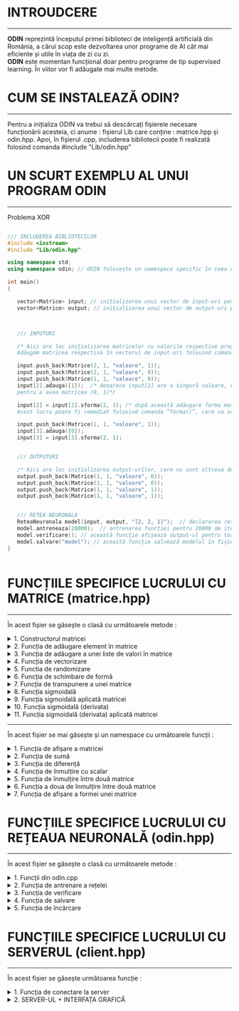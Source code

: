 # INTROUDCERE
---
<b>ODIN</b> reprezintă începutul primei biblioteci de inteligență artificială din România, a cărui scop este dezvoltarea unor programe de AI cât mai eficiente și utile în viața de zi cu zi. <br>
<b>ODIN</b> este momentan funcțional doar pentru programe de tip supervised learning. În viitor vor fi adăugate mai multe metode.

# CUM SE INSTALEAZĂ ODIN?
---
Pentru a inițializa ODIN va trebui să descărcați fișierele necesare funcționării acesteia, ci anume : fișierul Lib care conține : matrice.hpp și odin.hpp. 
Apoi, în fișierul .cpp, includerea bibliotecii poate fi realizată folosind comanda #include "Lib/odin.hpp"

# UN SCURT EXEMPLU AL UNUI PROGRAM ODIN
---
Problema XOR
```c++

/// INCLUDEREA BIBLIOTECILOR
#include <iostream>
#include "Lib/odin.hpp"

using namespace std;
using namespace odin; // ODIN folosește un namespace specific în ceea ce privește utilizarea funcțiilor necesare

int main()
{

   vector<Matrice> input; // inițializarea unui vector de input-uri pentru a stoca informațiile necesare training-ului.
   vector<Matrice> output; // inițializarea unui vector de output-uri pentru a stoca informațiile necesare training-ului.



   /// INPUTURI

   /* Aici are loc inițializarea matricelor cu valorile respective programului XOR.
   Adăugăm matricea respectivă în vectorul de input-uri folosind comanda ”push_back()” din biblioteca ”<vector>”. */

   input.push_back(Matrice(2, 1, "valoare", 1));
   input.push_back(Matrice(2, 1, "valoare", 0));
   input.push_back(Matrice(1, 1, "valoare", 0));
   input[2].adauga({1});  /* deoarece input[2] are o singură valoare, va trebui să adăugăm și un 1,
   pentru a avea matricea (0, 1)*/

   input[2] = input[2].sforma(2, 1); /* după această adăugare forma matricei se va schimba într-o matrice de tip coloană.
   Acest lucru poate fi remediat folosind comanda ”forma()”, care va schimba dimensiunea matricei. */

   input.push_back(Matrice(1, 1, "valoare", 1));
   input[3].adauga({0});
   input[3] = input[3].sforma(2, 1);


   /// OUTPUTURI

   /* Aici are loc inițializarea output-urilor, care nu sunt altceva decât 4 valori situate într-o matrice. */
   output.push_back(Matrice(1, 1, "valoare", 0));
   output.push_back(Matrice(1, 1, "valoare", 0));
   output.push_back(Matrice(1, 1, "valoare", 1));
   output.push_back(Matrice(1, 1, "valoare", 1));


   /// RETEA NEURONALA
   ReteaNeuronala model(input, output, "[2, 2, 1]");  // declararea rețelei neuronale în ”model”.
   model.antreneaza(20000);  // antrenarea funcției pentru 20000 de iterații.
   model.verificare(); // această funcție afișează output-ul pentru toate valorile din input.
   model.salvare("model"); // această funcție salvează modelul în fișierul "model.odin".
}



```
# FUNCȚIILE SPECIFICE LUCRULUI CU MATRICE (matrice.hpp)
---

În acest fișier se găsește o clasă cu următoarele metode : 

<details>
   <summary> 1. Constructorul matricei </summary>
    <p>
       
  > Parametri : <br>
  <p>
      <b>numar_linii</b> : numărul de linii a matricei (tip : int)<br>
      <b>numar_coloane</b> : numărul de coloane a matricei (tip : int)<br>
      <b>tip_matrice</b> : tipul matricei, poate lua doar două valori : "valoare" sau "random", pentru valoare va inițializa matricea cu o anumită valoare, pentru random o va   inițializa cu valori random (tip : string) <br>
      <b>valoare</b> : acest parametru stabilește valoarea matricei, în cazul tipului de matrice "valoare" sau intervalul (-valoare, valoare), în cazul numerelor random (tip : double)
</p> 

  > Returnează : construiește matricea

---
       
```c++
Matrice (int numar_linii, int numar_coloane, std::string tip_matrice, double valoare)
{


  /* Aici are loc initializarea seed-ului folosind biblioteca <random>, in defavoarea implementarii functiei rand(),
  din cauza previzibilitatii acesteia */

  random_device rd;
  mt19937 mt(rd());
  uniform_real_distribution<double> dist(-valoare, valoare);

  //Matrice matrice; // initializarea unei matrice care va reprezenta matricea initializata in fisierul .cpp
  bool val = false;
  bool random = false;


  /* Aceste structuri decizionale verifica tipul matricei, transmis ca parametru prin functia principalt */
  if(tip_matrice == "valoare")
      val = true;
  if(tip_matrice == "random")
      random = true;


  for (int h = 0; h < numar_linii; h++)  // parcurgem numarul de linii al matricei
  {
      vector<double> temp;  // initializam un vector temporar care va retine valorile de pe linia "h"
      for (int w = 0; w < numar_coloane; w++)  // parcurgem numarul de coloane
      {
          if(val)  // daca tipul matricei este "valoare" adaugam in vectorul temporar valoarea respectiva
              temp.push_back(valoare);
          else if(random)  // altfel adaugam un numar random in intervalul cunoscut
          {

              temp.push_back((dist(mt)));
          }

      }

      this->valori.push_back(temp);  // adaugam linia curenta in matrice

  }

  this->linii = numar_linii;  // preluam numarul de linii al matricei si il atribuim clasei
  this->coloane = numar_coloane;  // preluam numarul de coloane al matricei si il atribuim clasei



  this->forma[0] = numar_linii;
  this->forma[1] = numar_coloane;


}


```
    
  </p>
   
</details>

<details>
<summary> 2. Funcția de adăugare element în matrice </summary>
   
<p>
   
   > Parametri : <br>
  <p>
   <b>valoare</b> : primește valoarea ce va fi adăugată în matrice (tip : double) <br>
</p> 

  > Returnează : - 
   
```c++

void v_adauga(double valoare)  /* unicul parametru al functiei este de tip double,
reprezentand valoarea ce va fi adaugata in matrice */
{
  Matrice vector_nou(1, this->linii * this->coloane + 1, "valoare", 0);  /* initializarea unei matrice care va stoca informatiile anterioare,
  dar, in plus, va avea si noua valoare adaugata */

  /* initializam matricea cu liniile matricei din fisierul .cpp, de asemenea, numarul de coloane se va
  incrementa cu 1, reprezentand locul pentru valoarea ce va fi adaugata */


  int index = 0;  // initializam un index care va fi pozitia in functie de linii si coloane

  for(int i = 0; i < this->linii; i++)  // parcurgem numarul de linii a matricei
  {
      for(int j = 0; j < this->coloane; j++)  // parcurgem numarul de coloane a matricei
      {
          index = i * this->coloane + j;  // construim index-ul pe baza liniei si coloanei curente
          vector_nou.valori[0][index] = this->valori[i][j];  // atribuim pozitiei curente valorile din matricea de pe pozitiile i si j
      }
  }

  vector_nou.valori[0][this->coloane * this->linii ] = valoare;  // aici adaugam valoarea dorita pe ultima pozitie a matricei

  this->linii = vector_nou.linii;  // setam numarul de linii in functie de numarul de linii ale matricei construite in functie
  this->coloane = vector_nou.coloane;  // setam numarul de coloane in functie de numarul de coloane ale matricei construite in functie
  this->valori = vector_nou.valori;  // preluam valorile din vector si le setam matricei

  this->forma[0] = this->linii;
  this->forma[1] = this->coloane;


}
```
</p>
</details>

<details>
<summary> 3. Funcția de adăugare a unei liste de valori în matrice </summary>
   
<p>
   
   > Parametri : <br>
  <p>
   <b>valoare</b> : primește ca parametru un vector de valori <br>
</p> 

  > Returnează : - 
   
```c++

// Functia ce adauga o lista de valori in matrice
void adauga(vector<double> valoare)
{
  for(int i = 0; i < valoare.size(); i++)
      this->v_adauga(valoare[i]);
}
```
</p>
</details>


<details>
<summary> 4. Funcția de vectorizare </summary>
<p>
   
  > Parametri : - <br>
  > Returnează : returnează matricea de tip coloana

```c++
Matrice vectorizare()  // aceasta functie nu primeste niciun parametru, pur si simplu schimba forma matricei intr-o matrice de tip coloana.
{
  Matrice vector_nou(1, this->linii * this->coloane, "valoare", 0);  // initializarea unei matrice care va stoca informatiile anterioare

  int index = 0;  // initializam un index care va fi pozitia in functie de linii si coloane

  for(int i = 0; i < this->linii; i++)  // parcurgem numarul de linii ale matricei
  {
      for(int j = 0; j < this->coloane; j++)  // parcurgem numarul de coloane ale matricei
      {
          index = i * this->coloane + j;  // construim index-ul pe baza liniei si coloanei curente
          vector_nou.valori[0][index] = this->valori[i][j];  // atribuim noii matrice elementele de pe pozitiile i si j
      }
  }

  this->forma[0] = this->linii;
  this->forma[1] = this->coloane;

  return vector_nou;  // returnam noua matrice de tip coloana
}
```

</p>
</details>

<details>
<summary> 5. Functia de randomizare </summary>
<p>
   
  > Parametri : <br>
  <p>
     <b>input</b> : vectorul de input-uri a căror poziții urmează să fie randomizate (tip : vector<Matrice>) <br>
     <b>output</b> : vectorul de output-uri a căror poziții urmează să fie randomizate (tip : vector<Matrice>) <br>
     <b>numar_inputuri</b> : numărul de elemente supuse randomizării (tip : int) <br>
   </p>

  > Returnează : - 
      
```c++
/* Functia de randomizare are 3 parametri. Primul este reprezentat de vectorul de input-uri,
al doilea de vectorul de output-uri, iar al treilea de numarul de elemente care sunt supuse randomizarii */
void randomizare(vector<Matrice> input, vector<Matrice> output, int numar_inputuri)
{

  /* Aici are loc initializarea seed-ului folosind biblioteca <random>, in defavoarea implementarii functiei rand(),
  din cauza previzibilitatii acesteia */
  random_device rd;
  mt19937 mt(rd());
  uniform_real_distribution<double> dist(0, numar_inputuri);


  for(int i = 0; i < numar_inputuri; i++)  // parcurgem numarul de elemente care vor fi randomizate
  {
      int random = dist(mt);  // retinem in variabila random o valoare random in intervalul [0, numar_inputuri]
      std::swap(input[i], input[random]);  // schimbam valorile de pe pozitia curenta, cu cele de pe pozitia generata random
      std::swap(output[i], output[random]);  // schimbam valorile de pe pozitia curenta, cu cele de pe pozitia generata random

  }
}

```

</p>
</details>

<details>
<summary> 6. Funcția de schimbare de formă </summary>
<p>
   
  > Parametri : <br>
  <p>
   <b>dimensiune1</b> : numărul de linii ale viitoarei matrice (tip : int) <br> 
   <b>dimensiune2</b> : numărul de coloane ale viitoarei matrice (tip : int) <br>
</p> 

  > Returnează : returnează matricea 
   
```c++
Matrice sforma(int dimensiune1, int dimensiune2)
{
  if(dimensiune1 * dimensiune2 == this->coloane * this->linii)  // daca produsul dimensiunilor introduse e egal cu cel al matricei se va realiza conversia.
  {

      Matrice vector_nou(0,0,"valoare",0), vn(dimensiune1, dimensiune2, "valoare", 0);  // initializarea unui nou vector, in care sunt copiate informatiile matricei
      vector_nou = this->vectorizare();  // transformarea matricei intr-o matrice de tip coloana

      int index = 0;  // initializam un index care va fi pozitia in functie de linii si coloane
      for(int i = 0;i < dimensiune1; i++)  // parcurgerea liniilor in functie de dimensiunea introdusa
      {
          for(int j = 0; j < dimensiune2; j++)  // parcurgerea liniilor in functie de dimensiunea introdusa
          {
              vn.valori[i][j] = vector_nou.valori[0][index];  // atribuirea noului vector cu valorile din matricea coloana principala
              index++;
          }
      }

      this->forma[0] = this->linii;
      this->forma[1] = this->coloane;

      return vn;  // returnam matricea

  }
  else  // daca dimensiunile nu sunt corespunzatoare operatia nu poate fi realizata
  {
      std::cout << " > Dimensiunea matricei nu poate fi schimbata deoarece valorile introduse nu corespund cu numarul de linii si coloane ale matricei introduse. \n";
      throw int(6);
  }

}
```

</p>
</details>

<details>
<summary> 7. Funcția de transpunere a unei matrice </summary>
<p>
   
  > Parametri : - <br> 

  > Returnează : returnează matricea transpusă

```c++
/* Aceasta functie calculeaza transpusa matricei, exemplu : pentru o matrice de (3, 1), o va converti in (1, 3) */
Matrice transpusa()
{

  int linii, coloane;
  linii = this->linii;
  coloane = this->coloane;

  Matrice vector_nou(0,0,"valoare",0), vn(coloane, linii, "valoare", 0);  // initializarea unui nou vector, in care sunt copiate informatiile matricei
  vector_nou = this->vectorizare();  // transformarea matricei intr-o matrice de tip coloana

  int index = 0;  // initializam un index care va fi pozitia in functie de linii si coloane
  for(int i = 0;i < coloane; i++)  // parcurgerea liniilor in functie de dimensiunea introdusa
  {
      for(int j = 0; j < linii; j++)  // parcurgerea liniilor in functie de dimensiunea introdusa
      {
          vn.valori[i][j] = vector_nou.valori[0][index];  // atribuirea noului vector cu valorile din matricea coloana principala
          index++;
      }
  }

  this->forma[0] = this->linii;
  this->forma[1] = this->coloane;

  return vn;  // returnam matricea

}



```

</p>
</details>

<details>
<summary> 8. Funcția sigmoidală </summary>
<p>

   > Parametri : <br>
  <p>
   <b>x</b> : primește o valoare căreia îi va aplica funcția sigmoidală (tip : double) <br>
</p> 

  > Returnează : returnează o valoare după aplicarea funcției sigmoidale 

```c++
/* Functia sigmoidala */
double sigmoid(double x)
{
  return 1 / (1 + exp(-x));  // returneaza o valoare dupa aplicarea functiei sigmoidale
}
```

</p>
</details>  
 
 
<details>
<summary> 9. Funcția sigmoidală aplicată matricei </summary>
<p>
   
   
   > Parametri : - <br> 

  > Returnează : returnează matricea

```c++
/* Aceasta metoda aplica functia sigmoidala pentru o matrice */
Matrice sigmoid_matrice()
{
  Matrice matrice(0, 0, "valoare", 0);
  int coloane = this->coloane;  // retine numarul de coloane
  int linii = this->linii;  // retine numarul de linii

  matrice = this->vectorizare();  // vectorizeaza matricea

  for(int i = 0; i < coloane * linii; i++)  // parcurge toate elementele matricei
      matrice.valori[0][i] = sigmoid(matrice.valori[0][i]);  // aplica functia sigmoidala pentru fiecare valoare

  matrice = matrice.forma(linii, coloane);  // schimba forma matricei la cea initiala
  return matrice;  // returneaza matricea
}
```

</p>
</details>  

<details>
<summary> 10. Funcția sigmoidală (derivata) </summary>
<p>
   
   
   > Parametri : <br>
  <p>
   <b>x</b> : primește o valoare căreia îi va aplica funcția sigmoidală (derivata) (tip : double) <br>
</p> 

  > Returnează : returnează o valoare dupa aplicarea funcției sigmoidale 

```c++
/* Derivata functiei sigmoidale */
double d_sigmoid(double x)
{
  return x * (1 - x);  /* o sa returneze valoarea dupa derivarea unei valori folosind functia sigmoidala (Valoarea trebuie sa aiba in componenta functia sigmoidala inainte de a fi aplicata derivata!!) */
}

```

</p>
</details>  


<details>
<summary> 11. Funcția sigmoidală (derivata) aplicată matricei </summary>
<p>
   
   > Parametri : - <br>

  > Returnează : returnează matricea

```c++
// Derivata functiei sigmoidale aplicata matricei
Matrice d_sigmoid_matrice()
{
  Matrice matrice(0, 0, "valoare", 0);
  int coloane = this->coloane;  // retine numarul de coloane
  int linii = this->linii;  // retine numarul de linii

  matrice = this->vectorizare();  // vectorizeaza matricea

  for(int i = 0; i < coloane * linii; i++)  // parcurge toate elementele matricei
      matrice.valori[0][i] = d_sigmoid(matrice.valori[0][i]);  // aplica derivata sigmoidalei pentru fiecare valoare din matrice

  matrice = matrice.forma(linii, coloane);  // schimba forma matricei la cea initiala
  return matrice; // returneaza matricea
}
```

</p>
</details>  

---
În acest fișier se mai găsește și un namespace cu următoarele funcții :

<details>
<summary> 1. Funcția de afișare a matricei </summary>
<p>

> Parametri : <br>
<p>
<b>out : </b> permite folosirea operatorului "<<", urmat de o matrice <br>
<b>matrice : </b> matrice ce urmează să fie afișată (tip : Matrice) <br>
</p>

> Returnează : "afișarea"

```c++

// Acesta este operatorul de afisare, adica putem folosi cout << matrice;
ostream& operator<<(ostream &out, Matrice matrice)
{

  for(int i = 0;i < matrice.linii;i++) // parcurge numarul de linii
  {
      for(int j = 0;j< matrice.coloane;j++) // parcurge numarul de coloane
      {
          out << matrice.valori[i][j] << " "; // afiseaza fiecare element
      }
      out << endl;
  }
  return out;  // returneaza "afisarea"

}

```

</p>
</details>  


<details>
<summary> 2. Funcția de sumă </summary>
<p>

> Parametri : <br>
<p>
<b>matrice1 : </b> prima matrice (tip : Matrice) <br>
<b>matrice2 : </b> a doua matrice (tip : Matrice) <br>
</p>

> Returnează : suma dintre cele două matrice

```c++

// Acesta este operatorul de adunare, face suma intre doua matrice (matrice1 + matrice2)
Matrice operator+(Matrice matrice1, Matrice matrice2)
{
  Matrice rezultat(matrice1.linii, matrice1.coloane, "valoare", 0);  // declararea unei matrice care va stoca noile informatii din adunarea celor doua matrice

  if(!(matrice1.coloane == matrice2.coloane && matrice1.linii == matrice2.linii))  // daca liniile/coloanele primei matrice nu sunt egale cu liniile/coloanele celei de a doua matrice nu se realizeaza operatiunea
  {
      cout << " > Nu se poate realiza suma intre cele doua matrice deoarece nu au aceeasi dimensiune." << endl;
      throw int(2);
  }
  else  // altfel, are loc adunarea
  {
      for(int i = 0; i < matrice1.linii; i++)  // parcurgerea liniilor
          for(int j = 0;j < matrice1.coloane; j++) // parcurgerea coloanelor
              rezultat.valori[i][j] = matrice1.valori[i][j] + matrice2.valori[i][j];  // retine suma elementelor de pe pozitia i si j in noua matrice

      return rezultat;  // returneaza rezultatul
  }
}


```

</p>
</details>  

<details>
<summary> 3. Funcția de diferență </summary>
<p>

> Parametri : <br>
<p>
<b>matrice1 : </b> prima matrice (tip : Matrice) <br>
<b>matrice2 : </b> a doua matrice (tip : Matrice) <br>
</p>

> Returnează : diferența dintre cele două matrice

```c++

// Acesta este operatorul de scadere, face diferenta intre doua matrice (matrice1 + matrice2)
Matrice operator-(Matrice matrice1, Matrice matrice2)
{
  Matrice rezultat(matrice1.linii, matrice1.coloane, "valoare", 0); // declararea unei matrice care va stoca noile informatii din scaderea celor doua matrice
  if(!(matrice1.coloane == matrice2.coloane && matrice1.linii == matrice2.linii)) // daca liniile/coloanele primei matrice nu sunt egale cu liniile/coloanele celei de a doua matrice nu se realizeaza operatiunea
  {
      cout << " > Nu se poate realiza diferenta intre cele doua matrice deoarece nu au aceeasi dimensiune." << endl;
      throw int(3);
  }

  else // altfel, are loc scaderea
  {
      for(int i = 0; i < matrice1.linii; i++)  // parcurgerea liniilor
          for(int j = 0;j < matrice1.coloane; j++)  // parcurgerea coloanelor
              rezultat.valori[i][j] = matrice1.valori[i][j] - matrice2.valori[i][j];  // retine suma elementelor de pe pozitia i si j in noua matrice
      return rezultat;  // returneaza rezultatul
  }
}


```

</p>
</details>  


<details>
<summary> 4. Funcția de înmulțire cu scalar </summary>
<p>

> Parametri : <br>
<p>
<b>valoare_scalar : </b> valoarea cu care vom înmulți fiecare element din matrice (tip : double) <br>
<b>matrice : </b> matrice căruia i se va aplica scalarul (tip : Matrice) <br>
</p>

> Returnează : matricea înmulțită cu valoarea scalarului

```c++

// Acesta este operatorul de inmultire cu scalar, inmulteste fiecare element din matrice cu un numar de tip double
Matrice operator*(double valoare_scalar, Matrice matrice)
{
  Matrice rezultat(matrice.linii, matrice.coloane, "valoare", 0);  // declararea unei matrice care va stoca noile informatii din inmultirea matricei cu scalarul
  for(int i = 0; i < matrice.linii; i++)  // parcurgerea liniilor
      for(int j = 0;j < matrice.coloane; j++)  // parcurgerea coloanelor
          rezultat.valori[i][j] = valoare_scalar * matrice.valori[i][j];  // retine produsul dintre scalar si elementul matricei transmise in noua matrice
  return rezultat;  // returneaza matricea

}

```

</p>
</details>  

<details>
<summary> 5. Funcția de înmulțire între două matrice </summary>
<p>

> Parametri : <br>
<p>
<b>matrice1 : </b> prima matrice (tip : Matrice) <br>
<b>matrice2 : </b> a doua matrice (tip : Matrice) <br>
</p>

> Returnează : produsul dintre cele două matrice

```c++
// Aceasta este operatorul de inmultirea a doua matrice (matrice1 * matrice2) - dot product
Matrice operator*(Matrice matrice1, Matrice matrice2)
{
  Matrice rezultat(matrice1.linii, matrice2.coloane, "valoare", 0); // declararea unei matrice care va stoca noile informatii din inmultirea celor doua matrice

  bool ok = false;

  if(matrice1.coloane == matrice2.linii)  // daca numarul de coloane a primei matrice e egal cu cel de linii a celei de a doua matrice se poate realiza inmultirea
      ok = true;


  if (ok)
  {

      for(int i = 0; i < matrice1.linii; i++)  // parcurgerea liniilor
      {
          int k = 0;
          for(int z = 0; z < matrice1.coloane; z++)  // parcurgerea elementelor pentru a putea realiza dot product-ul
          {
              for(int j = 0;j < matrice2.coloane; j++)  // parcurgerea coloanelor
              {
                  rezultat.valori[i][j] += matrice1.valori[i][z] * matrice2.valori[z][j];  // realizeaza dot product-ul
                  k ++ ;
              }
          }

      }


      return rezultat;  // returneaza produsul dintre cele doua matrice
  }
  else
  {
      std::cout << " > Nu se poate realiza produsul intre cele doua matrice deoarece " << matrice1.coloane << " != " << matrice2.linii << ". \n";
      throw int(4);
  }


}
```

</p>
</details>  



<details>
<summary> 6. Funcția a doua de înmulțire între două matrice </summary>
<p>

> Parametri : <br>
<p>
<b>matrice1 : </b> prima matrice (tip : Matrice) <br>
<b>matrice2 : </b> a doua matrice (tip : Matrice) <br>
</p>

> Returnează : produsul dintre cele două matrice (înmulțirea are loc element cu element)

```c++

// Acesta este operatorul de inmutire a doua matrice (matrice1 % matrice2), imultirea are loc element cu element, este TOTAL diferita fata de (matrice1 * matrice2)
Matrice operator%(Matrice matrice1, Matrice matrice2)
{
  Matrice rezultat(matrice1.linii, matrice2.coloane, "valoare", 0);  // declararea unei matrice care va stoca noile informatii din inmultirea celor doua matrice
  bool ok = false;

  if(matrice1.coloane == matrice2.coloane && matrice1.linii == matrice2.linii)  // daca numarul de coloane a primei matrice e egal cu cel de linii a celei de a doua matrice se poate realiza inmultirea
      ok = true;


  if (ok)
  {
      for(int i = 0; i < matrice1.linii; i++)  // parcurgerea liniilor
      {
          for(int j = 0;j < matrice2.coloane; j++) // parcurgerea coloanelor
          {
              rezultat.valori[i][j] = matrice1.valori[i][j] * matrice2.valori[i][j];  // inmulteste element cu element valorile dintre cele doua matrice si le stocheaza in noua matrice
          }
      }
      return rezultat;  // returneaza produsul dintre cele doua matrice
  }
  else
  {
      cout << " > Nu se poate realiza produsul intre cele doua matrice deoarece nu au aceeasi dimensiune." << endl;
      throw int(5);
  }
}

```

</p>
</details>  

<details>
<summary> 7. Funcția de afișare a formei unei matrice </summary>
<p>

> Parametri : - <br>


> Returnează : forma matricei

```c++

// Acesta este operatorul pentru afisarea formei matricei
ostream& operator<<(ostream &out, int f_vector[])
{
  out << "(" << f_vector[0] << ", " << f_vector[1] << ")";
  return out;
}

```

</p>
</details>  


# FUNCȚIILE SPECIFICE LUCRULUI CU REȚEAUA NEURONALĂ (odin.hpp)
---

În acest fișier se găsește o clasă cu următoarele metode : 

<details>
<summary> 1. Funcții din odin.cpp </summary>
<p>

> Ce reprezintă fiecare funcție din odin.hpp?

```c++

/// Acesta este constructorul retelei. Are 4 parametri : 
/// - input-ul : reprezinta vectorul de input-uri.
/// - output-ul : reprezinta vectorul de output-uri.
/// - structura : structura specifica retelei neuronale.
/// - rata de invatare : POATE FI OMISA (default : 0.8)
ReteaNeuronala model(input, output, "[2, 2, 1]", 0.8);

/// Aceasta este functia de antrenare specifica retelei neuronale. Are 2 parametri : 
/// - numarul de iteratii : de cate ori se va antrena programul.
/// - GUI - acest parametru este de tip bool si reprezinta interfata grafica a structurii. 
model.antreneaza(2000, false);

/// Aceasta este functia de salvare. Are un singur parametru :
/// - numele fisierului : este un string ce reprezinta numele fisierului. Fisierul va fi salvat cu extensia odin.
model.salvare("model");

/// Aceasta este functia de verificare. Are 2 parametri:
/// - numarul de zecimale : acest numar indica cate cifre sunt dupa virgula in momentul verificarii retelei neuronale.
/// - GUI : acest parametru este de tip bool si reprezinta interfata grafica a structurii. 
model.verificare(6, false);

```

</p>
</details>  

<details>
<summary> 2. Funcția de antrenare a rețelei </summary>
<p>
   
  > Parametri : <br>
  <p>
   <b>iterații</b> : numărul de iterații atribuite rețelei (tip : int) <br> 
</p> 

  > Returnează : -
   
```c++
// Aceasta functie este extrem de importanta in aceasta biblioteca deoarece antreneaza sinapsele neuronilor in vederea unor rezultate cat mai bune.
void antreneaza(int iteratii, bool GUI = false)  // primeste un singur parametru, ci anume, numarul de iteratii
{
  string structura_nou = structura;
  if(GUI)
  {
      structura_nou.erase( remove( structura_nou.begin(), structura_nou.end(), ' ' ), structura_nou.end()); // sterge spatiile din string
      system("start Lib/GUI.exe"); // deschide GUI-ul si porneste serverul

      system("cls");
      int i = 10;
      while(i > 0)
      {
          if(i > 1 && i < 20)
              std::cout << "Procesul de antrenare va incepe in " << i << " secunde.";
          else if(i == 1)
              std::cout << "Procesul de antrenare va incepe intr-o secunda.";

          i--;
          sleep(1);
          system("cls");
      }
      std::cout << '\n';


  }

  int n = structura.length(); // retine in variabila n lungimea structurii
  char s[n + 1]; // declararea unui tablou de char in care o sa fie structura
  strcpy(s, structura.c_str());  // copiaza structura in vectorul de char (pentru a putea utiliza functiile specifice vectorului de char, ci nu string-ului.

  char *p = strtok(s, ", [ ]");  // retine primul numar din strctura, pointeaza la acel caracter. Spre exemplu : daca avem [2, 2, 1], va retine in pointerul p : 2

  int structura_int[1000]; // aici este un vector de int, care va retine fiecare numar de neuroni din fiecare hidden layer
  while(p != NULL)
  {
      structura_int[index] = atoi(p);  // converteste pointerul in int si il retine in vectorul specficic
      p = strtok(NULL, ", [ ]");  // pointeaza la urmatorul string
      index++;  // incrementeaza pozitia vectorului
  }


  for(int i = 0; i <= index - 2; i++)
  {
      weights.push_back(Matrice(structura_int[i+1], structura_int[i], "random", 2));  // initalizeaza vectorul de sinapse cu valori random in (-2, 2). Iar dimensiunea este stabilita in functie de numarul de pe poztia i + 1 din strctura si numarul de pe pozitia i
      // aceasta initializare este facuta in felul acesta pentru a putea realiza operatiile specifice matricelor, precum : adunare, scadere, produs, etc...
  }

  for(int i = 0; i <= index - 1; i++)
  {
      biases.push_back(Matrice(structura_int[i + 1], 1, "random", 2));  // initializeaza bias-urile in functie de pozitia de pe i + 1 cu valori in (-2, 2)
  }



  vector<Matrice> hidden_layers;  // declararea unui vector de hidden layers

  for(int z = 0; z < iteratii; z++)  // parcurgem numarul de iteratii transmise ca parametru
  {

      input[z].randomizare(input, output, input.size());  // randomizam input-urile pentru a evita o problema frecvent intalnita in ML, ci anume overfit-ul
      vector<Matrice> errori_hidden_layers; // initializare matrice de erori pentru hidden layers
      for(int i = 0 ; i < input.size(); i++)  // parcurgem lungimea input-urilor
      {
          vector<Matrice> hidden_layers;  // initalizare hidden layers

          hidden_layers.push_back(weights[0] * input[i]);  // adaugarea primului hidden layer in vector


          hidden_layers[0] = hidden_layers[0] + biases[0];  // adaugarea bias-ului in primul hidden layer

          hidden_layers[0].sigmoid_matrice(hidden_layers[0]);  // aplicarea functiei sigmoidale pentru primul hidden layer


          for(int j = 1; j <= index - 2; j++)  // parcurgerea urmatoarelor layere.
          {
              hidden_layers.push_back(weights[j] * hidden_layers[j - 1]);  // adauga in vector rezultatul (calculeaza produsul in functie de sinapsele curente si hidden layer-ul anterior)
              hidden_layers[j] = biases[j] + hidden_layers[j]; // adauga bias-ul hidden layer-ului
              hidden_layers[j].sigmoid_matrice(hidden_layers[j]);  // aplica functia sigmoidala hidden layer-ului de pe pozitia j

          }

          vector<Matrice> erori_hidden_layers;  // declararea vectorului de erori
          for(int j = 0; j <= index - 2; j++)  // parcurgem vectorul pentru a-l putea initializa cu valori nule
          {
              erori_hidden_layers.push_back(Matrice(1, 1, "valoare", 0));
          }

          erori_hidden_layers[index - 2] = output[i] - hidden_layers[index - 2];  // in felul acesta putem calcula eroarea output-ului.
          // Daca facem diferenta intre output-ul pe care il cunoastem si output-ul care a fost prezis de catre program putem calcula eroarea acestuia


          for(int j = index - 2 - 1; j >= 0; j -- )  // parcurgere hidden layers
          {

              weights[j+1] = weights[j+1].transpusa();  // facem transpusa matricei pentru a putea realiza operatiile viitoare

              erori_hidden_layers[j] = weights[j + 1] * erori_hidden_layers[j + 1];  // distribuim erorile pe pozitia j in functie de cele de pe pozitia j+1

              weights[j+1] = weights[j+1].transpusa(); // aducem matricea la forma initiala, aplicand inca o data traspusa



          }


          vector<Matrice> hidden_layers_derivate;
          vector<Matrice> gradienturi;
          vector<Matrice> delta_weights;

          for(int j = 0; j <= index - 2; j++)  // parcurgem vectorii declarati anterior si le atribuim valori nule
          {
              hidden_layers_derivate.push_back(Matrice(1, 1, "valoare", 0));
              gradienturi.push_back(Matrice(1, 1, "valoare", 0));
              delta_weights.push_back(Matrice(1, 1, "valoare", 0));
          }


          for(int j = index - 2 ; j >= 0; j -- )  // parcurgem vectorii
          {
              hidden_layers_derivate[j] = hidden_layers[j];  // retinem hidden layerul de pe pozitia j in noul vector
              hidden_layers_derivate[j].d_sigmoid_matrice(hidden_layers_derivate[j]);  // aplicam derivata functiei sigmoidale hidden layer-ului

              gradienturi[j] = erori_hidden_layers[j] % hidden_layers_derivate[j];  // calculam gradientul in functie de eroare si derivata (inmultim matricele element cu element)
              gradienturi[j] = rata_de_invatare * gradienturi[j];  // aplicam rata de invatare

              biases[j] = biases[j] + gradienturi[j]; // adaugam gradient-urile bias-ului

          }


          for(int j = index - 2; j >= 1; j--)
          {
              hidden_layers[j - 1] = hidden_layers[j-1].transpusa(); // transpusa matricei
              delta_weights[j] = gradienturi[j] * hidden_layers[j - 1];  // calculam delta weights-urile pentru a putea adauga diferenta necesara in vederea imbunatatirii retelei neuronale, acesta valori sunt relativ mici.
              hidden_layers[j - 1] = hidden_layers[j - 1].transpusa();  // revenirea la forma initiala a matricei
          }

          input[i] = input[i].transpusa();  // transpusa input-ului

          delta_weights[0] = gradienturi[0] * input[i];  // calculam delta weights-urile necesare pentru input-uri
          input[i] = input[i].transpusa();  // revenim la forma initiala a input-urilor


          // folosind acest for actualizam sinapsele in functie de delta_weights (pe care le-am calculat la pasii anteriori)
          for(int j = 0; j<=index-2;j++)
          {
              weights[j] = delta_weights[j] + weights[j];
          }

          // daca GUI-ul este true va trimite datele server-ului pentru a le putea prelucra
          if(GUI)
              conectare_server(z, weights, structura_nou, index, hidden_layers);


      }

      cout << "\n";
      cout << z << " / " << iteratii;
      cout << "\n";
  }

  cout << "\n\n";

  // daca a ajuns la final si GUI-ul este true va inchide serverul.
  if(GUI)
  {
      SOCKET out = conectare_server(0, weights, structura_nou, 0, hidden_layers);
      close(out);
      system("taskkill /F /T /IM GUI.exe");
  }

}


```

</p>
</details>

<details>
<summary> 3. Funcția de verificare </summary>
<p>

> Parametri : - <br>

> Returnează : nu returnează nimic, ci doar afișează toate predicțiile în funcție de input-urile antrenate

```c++

// Aceasta functie este asemanatoare cu cea de training, doar ca nu antreneaza nimic, ci doar genereaza valorile in functie de sinapsele antrenate pentru input-urile introduse
void verificare(int zecimale = 6, bool GUI = false)
{
  string structura_nou = structura;
  if(GUI)
  {
      structura_nou.erase( remove( structura_nou.begin(), structura_nou.end(), ' ' ), structura_nou.end()); // sterge spatiile din string
      system("start Lib/GUI.exe"); // deschide GUI-ul si porneste serverul
      system("cls");
      int i = 10;
      while(i > 0)
      {
          if(i > 1 && i < 20)
              std::cout << "Procesul de verificare va incepe in " << i << " secunde.";
          else if(i == 1)
              std::cout << "Procesul de verificare va incepe intr-o secunda.";

          i--;
          sleep(1);
          system("cls");
      }
      std::cout << '\n';
  }

  vector<Matrice> hidden_layers;
  int n = structura.length();
  char s[n + 1];
  strcpy(s, structura.c_str());

  char *p = strtok(s, ", [ ]");


  int index = 0;
  int structura_int[1000];
  while(p != NULL)
  {
      structura_int[index] = atoi(p);
      p = strtok(NULL, ", [ ]");
      index++;
  }


  for(int i = 0; i <= index - 2; i++)
  {
      hidden_layers.push_back(Matrice(1, 1, "valoare", 0));
  }

  if(GUI)
  {
      bool ok = true;
      HANDLE handle = CreateThread(NULL, 0, thread2, NULL, 0, NULL);  // incepe cel de-al doilea thread pentru a putea scrie comenzi in loop.
      while(thread2_start)  // cat timp thread-ul este pornit...
      {

          for(int i = 0 ; i < input.size(); i++)
          {
              hidden_layers[0] = weights[0] * input[i];
              hidden_layers[0] = hidden_layers[0] + biases[0];
              hidden_layers[0].sigmoid_matrice(hidden_layers[0]);


              for(int j = 1; j <= index - 2; j++)
              {
                  hidden_layers[j] = weights[j] * hidden_layers[j - 1];
                  hidden_layers[j] = hidden_layers[j] + biases[j];
                  hidden_layers[j].sigmoid_matrice(hidden_layers[j]);

              }

              // daca GUI-ul este true atunci se conecteaza la server si trimite datele
              if(GUI)
                  conectare_server(i, weights, structura_nou, index, hidden_layers);

              if(ok)
              {
                  cout << std::fixed << std::setprecision(zecimale) << (hidden_layers[index-2]) << "\n";

                  if(i == input.size() - 1)
                      std::cout << "\n > Pentru a inchide vizualizarea scrie 'stop' \n\n";
              }

          }
          ok = false;

      }
  }
  else
  {
      for(int i = 0 ; i < input.size(); i++)
      {
          hidden_layers[0] = weights[0] * input[i];
          hidden_layers[0] = hidden_layers[0] + biases[0];
          hidden_layers[0].sigmoid_matrice(hidden_layers[0]);


          for(int j = 1; j <= index - 2; j++)
          {
              hidden_layers[j] = weights[j] * hidden_layers[j - 1];
              hidden_layers[j] = hidden_layers[j] + biases[j];
              hidden_layers[j].sigmoid_matrice(hidden_layers[j]);

          }

          if(GUI)
              conectare_server(i, weights, structura_nou, index, hidden_layers);

          cout << std::fixed << std::setprecision(zecimale) << (hidden_layers[index-2]) << "\n";

      }
  }

  // daca a ajuns la final si GUI-ul este true va inchide serverul.
  if(GUI)
  {
      SOCKET out = conectare_server(0, weights, structura_nou, 0, hidden_layers);
      close(out);
      system("taskkill /F /T /IM GUI.exe");
  }

}

```

</p>
</details>  

<details>
<summary> 4. Funcția de salvare </summary>
<p>

> Parametri : <br>
<p>
<b>fisier</b> : numele fișierului în care vor fi stocate informațiile (tip : char[]) <br>
</p>

> Returnează : -

```c++

// Aceasta este functia care salveaza datele referitoare la training
void salvare(char fisier[])
{

  char fis[1000];  // un vector de char care stocheaza informatii referitoare la fisierul in care vor fi datele
  strcpy(fis, fisier);  // copiaza numele fisierului in vectorul fis
  char extensie[] = {".odin"};  // creeaza extensia bazei de date
  strcat(fis, extensie); // adauga extensia fisierului

  ofstream o(fis);  // declara fisierul de iesire

  o << index;  // scrie in fisierul de iesire indexul
  o << endl;

  for(int i = 0; i <= index - 2; i++)
  {
      o << weights[i].linii << " " << weights[i].coloane << endl;  // scrie numarul de linii si coloane a tuturor sinapselor
  }
  for(int i = 0; i <= index - 2; i++)
  {
      o << biases[i].linii << " " << biases[i].coloane << endl;  // scrie numarul de linii si coloane a tuturor bias-urilor
  }

  o << endl;


  for(int z = 0; z <= index - 2; z++)  // parcurge toate sinapsele
  {
      for(int i = 0;i < weights[z].linii;i++)  // parcurge liniile pentru sinapsa la pozitia z
      {
          for(int j = 0;j< weights[z].coloane;j++) // parcurge coloanele pentru sinapsa la pozitia z
          {
              o << weights[z].valori[i][j] << " ";  // scrie valorile sinapselor in fisier
          }
          o << endl;
      }
      o << endl;
  }

  o << endl;

  for(int z = 0; z <= index - 2; z++)  // parcurge toate bias-urile
  {
      for(int i = 0;i < biases[z].linii;i++) // parcurge liniile pentru bias-ul la pozitia z
      {
          for(int j = 0;j< biases[z].coloane;j++)  // parcurge coloanele pentru bias-ul la pozitia z
          {
              o << biases[z].valori[i][j] << " ";  // scrie valorile bias-urilor
          }
          o << endl;
      }
      o << endl;
  }

  o << endl;
  o << structura;  // scrie arhitectura retelei neuronale

  o.close();  // inchide fisierul
}


```

</p>
</details>  

<details>
<summary> 5. Funcția de încărcare </summary>
<p>

> Parametri : <br>
<p>
<b>fisier</b> : numele fișierului din care vor fi citite informațiile (tip : char[]) <br>
</p>

> Returnează : nu returnează nimic, doar schimbă variabilele globale care aparțin rețelei neuronale

```c++
void incarcare(char fisier[])
{

  // afla numele fisierului (la fel ca la salvare)
  char fis[1000];
  strcpy(fis, fisier);
  char extensie[] = {".odin"};
  strcat(fis, extensie);

  ifstream f(fis);

  double x;

  int lungime = 0;

  vector <punct> pct;
  int k = 0;
  int suma = 0;
  while(f >> x)  // citeste fiecare valoare din fisier si o atribuie valorii x
  {
      if(lungime == 0) // daca lungimea e 0, inseamna ca e la prima pozitie si retine index-ul, care reprezinta numarul de coloane pentru dimensiunile urmatoarelor matrice
          index = x;
      else  if(lungime > 0 && lungime <= (index - 1)* 2 * 2)  // daca lungimea e mai mare decat 0 si mai mica decat toate valorile dimensiunilor adunate executa urmatoarele :
      {

          // Creeaza un punct pe care il adauga vectorului de puncte (practic sunt dimensiunile matricelor (p.x = liniile, iar p.y = coloanele)
          punct p;
          if(lungime % 2 != 0)
          {
              p.x = x;
          }
          else
          {
              p.y = x;
              pct.push_back(p);
          }
      }

      lungime ++;  // updateaza dimensiunea
  }

  for(int i = 0; i < pct.size(); i++)
      suma += pct[i].x * pct[i].y;


  // Reseteaza fisierul, pointerul va fi iarasi la inceputul fisierului
  f.clear();
  f.seekg(0, ios::beg);


  lungime = 0;
  int pos = 0;
  vector<Matrice> matrice;
  bool ok = true;
  char c;
  string str;

  while(ok)
  {
      if(lungime > pct.size() * 2)  // daca am trecut de identificarea dimensiunilor matricelor executam urmatoarele comenzi
      {
          if(pos < pct.size())  // daca pozitia e mai mica decat aceste dimeniuni
          {
              Matrice matrice(0, 0, "valoare", 0);  // initializam o matrice

              matrice.linii = pct[pos].x;  // matricea va avea numarul de linii din valoarea pct[pos].x, adica linia de pe pozitia "pos"
              matrice.coloane = pct[pos].y;  // matricea va avea numarul de coloane din valoarea pct[pos].y, adica coloana de pe pozitia "pos"

              for(int i = 0; i < pct[pos].x; i++)  // parcurge liniile matricei
              {
                  vector<double> temp;
                  for(int j = 0; j < pct[pos].y; j++)  // parcurge coloanele matricei
                  {
                      f >> x;  // citeste valorile din fisier
                      temp.push_back(x);  // le adauga in vectorul temporar
                  }
                  matrice.valori.push_back(temp); // adauga vectorul temporar in matrice
              }

              if(pos < pct.size() / 2)  // daca sunt citite sinapsele
              {
                  matrice = matrice.forma(pct[pos].x, pct[pos].y);  // schimba forma matricei in functie de dimensiunile din vectorul construit anterior
                  weights.push_back(matrice);  // adauga matricea in vectorul de sinapse
              }
              else  // altfel sunt citite bias-urile
              {
                  matrice = matrice.forma(pct[pos].x, pct[pos].y); // schimba forma matricei in functie de dimensiunile din vectorul construit anterior
                  biases.push_back(matrice);  // adauga matricea in vectorul de bias-uri
              }

              pos ++ ;
          }
          else
          {
              f >> c;  // citeste un caracter

              str += c;  // adauga caracterul in acest string

              if(c == ']')  // daca valoarea citita este ']' inseamna ca s-a ajuns la finalul fisierului si se opreste citirea
                  ok = false;
          }
      }
      else
      {
          f >> x;  // citeste x-ul
          lungime ++ ; // updateaza lungimea
      }
  }

  structura = str;  // retine str-ul constuit in while in variabila globala "structura"

}

```

</p>
</details>  

# FUNCȚIILE SPECIFICE LUCRULUI CU SERVERUL (client.hpp)
---

În acest fișier se găsește următoarea funcție : 

<details>
<summary> 1. Funcția de conectare la server </summary>
<p>


> Parametri : <br>
<p>
<b>iteratii</b> : iterația curentă (tip : int) <br>
<b>weights</b> : vectorul de sinapse (tip : vector<Matrice>) <br>
<b>structura</b> : numărul de neuroni specific rețelei (tip : string) <br>
<b>hidden_layers</b> : vectorul de hidden_layers (tip : vector<Matrice>) <br>
</p>

> Returnează : -

</p>

```c++
// Aceasta functie a fost creata pentru a putea trimite date serverului
// In momentul in care serverul primeste informatii despre WEIGHTS si HIDDEN LAYERS, le prelucreaza pentru a realiza interfata grafica specifica structurii

SOCKET conectare_server(int iteratii, vector<Matrice> weights, string structura, int index, vector<Matrice> hidden_layers)
{
    WSADATA data;
    WORD version = MAKEWORD(2, 2);

    int wsOk = WSAStartup(version, &data);

    if(wsOk != 0)
        return 0 ;

    sockaddr_in server;
    server.sin_addr.S_un.S_addr = inet_addr("127.0.0.1");
    server.sin_family = AF_INET;
    server.sin_port = htons(54000);

    inet_ntoa(server.sin_addr);

    SOCKET out = socket(AF_INET, SOCK_DGRAM, 0);

    if(index == 0)
        close(out);

    string valoriMatrice = "";
    valoriMatrice += structura;
    valoriMatrice += "{";

    for(int z = 0; z <= index - 2; z++)
    {
        for(int i = 0; i<hidden_layers[z].linii; i++)
        {
            for(int j = 0; j<hidden_layers[z].coloane; j++)
            {
                valoriMatrice += to_string(hidden_layers[z].valori[i][j]);

                if(i != hidden_layers[z].linii)
                    valoriMatrice += ",";
            }
        }
    }

    valoriMatrice += "} ";

    for(int z = 0; z <= index-2; z++)
    {
        for(int i = 0; i<weights[z].linii; i++)
        {
            for(int j = 0; j<weights[z].coloane; j++)
            {
                valoriMatrice += to_string(weights[z].valori[i][j]);
                valoriMatrice += " ";
            }
        }
    }


    if(valoriMatrice.size() < 65535)
    {
        if(index == 0)
        {
            int sendOk = sendto(out, "end", 1, 0, (sockaddr*)&server, sizeof(server));
            return out;
            close(out);
        }
        else
            int sendOk = sendto(out, valoriMatrice.c_str(), valoriMatrice.size() + 1, 0, (sockaddr*)&server, sizeof(server));
    }
    else
    {
        std::cout << '\n' << "Cantitatea de informatii depaseste limita permisa de o conexiune UDP ( " << valoriMatrice.size() << " > 65535 )" << '\n' << "Numarul de layere ale structurii trebuie redus pentru a vizualiza structura neuronala \n";
        exit(0);
    }




    closesocket(out);
    WSACleanup();
    return 0;

}



```

</details>

<details>
<summary> 2. SERVER-UL + INTERFAȚA GRAFICĂ</summary>

```python

import socket
import tkinter as tk
import os

root = tk.Tk()
root.title("ODIN - GUI")
root.geometry("1280x720")
canvas = tk.Canvas(root, width=1280, height=720, bg='white')
canvas.pack()



localIP = "127.0.0.1"

localPort = 54000

bufferSize = 65535


UDPServerSocket = socket.socket(socket.AF_INET, socket.SOCK_DGRAM, socket.IPPROTO_UDP)

UDPServerSocket.bind((localIP, localPort))


def draw_circle(posX, posY, size, color):
    canvas.create_oval(posX - size/2, posY - size/2, posX + size / 2, posY + size / 2, fill = color)

def draw_line(posX, posY, posX_e, posY_e, color):
    canvas.create_line(posX, posY, posX_e, posY_e, fill = color, width = 1)


def connect_layers(center_list, weights_values):

    index = 0
    values = []

    try:
        for i in range(1, len(weights_values)):
            values.append(weights_values[i])
    except:
        pass

    for k in range(0, len(val)):

        for i in range(0, len(center_list)):

            x_c_start = center_list[i][1]
            y_c_start = center_list[i][2]

            for j in range(0, len(center_list)):

                x_c_end = center_list[j][1]
                y_c_end = center_list[j][2]


                if center_list[i][0] == k and center_list[j][0] == k+1:

                    color = 'white'


                    try:

                        if float(values[index]) >= 0:
                            r = 0
                            g = 255
                            b = 68

                            g *= (float(values[index]) / 2)
                            g = int(g)
                            g = abs(g)

                            if g > 255:
                                g = 255

                            color = '#%02x%02x%02x' % (r, g, b)
                        else:

                            r = 255
                            g = 0
                            b = 0

                            r *= (float(values[index]) / 2)
                            r = int(r)
                            r = abs(r)

                            if r > 255:
                                r = 255

                            color = '#%02x%02x%02x' % (r, g, b)
                    except:
                        pass

                    draw_line(x_c_start, y_c_start, x_c_end, y_c_end, color)
                    index += 1





ok = True
size = 100
center_points = []

def on_closing():
    os.system("TASKKILL /F /IM GUI.exe")
    root.quit()
    root.destroy()

while True:


    try:
        bytesAddressPair = UDPServerSocket.recvfrom(bufferSize)

        message = bytesAddressPair[0]

        address = bytesAddressPair[1]

        clientMsg = message.decode('utf-8')
    except:
        clientMsg = 'end'

    if clientMsg == 'end':
        UDPServerSocket.close()

    step = 5
    step2 = 0
    padding = 20

    indexHL = 0
    structure = ''
    for i in range(0, len(clientMsg)):
        if clientMsg[i] == ']':
            break
        else:
            indexHL += 1
            structure += clientMsg[i]

    structure += ']'
    structureHL = ''

    for i in range(indexHL + 1, len(clientMsg)):
        if clientMsg[i] == '}':
            break
        else:
            structureHL += clientMsg[i]

    val = structure.strip(', ] [').split(',')
    vmax = -3000000

    valHL = structureHL.strip(', } {').split(',')

    for i in range(0, len(val)):
        v = int(val[i])
        if v > vmax:
            vmax = v

    if ok == True:
        size = 1280/(len(val) * vmax)
        padding = padding/(vmax/5)
        size_increment = size


        for i in range(0, len(val)):

            if int(val[i]) == 1:
                x_c = (size/2) + step
                y_c = 720/2

                center_points.append((i, x_c , y_c ))

            else:
                for j in range(0, int(val[i])):
                    x_c = (size/2) + step
                    y_c = 720/2 - (int(val[i]) - 1 )*size/2 + step2 - (int(val[i]) - 1)*padding/2

                    center_points.append((i, x_c , y_c ))

                    step2 += size + padding

            step2 = 0
            step += 1280 / (len(val))


        ok = False

        connect_layers(center_points, clientMsg.split(' '))

        step = 5
        step2 = 0
        padding = 20
        size = 1280 / (len(val) * vmax)
        padding = padding / (vmax / 5)
        size_increment = size

        for i in range(0, len(val)):

            if int(val[i]) == 1:
                draw_circle((size / 2) + step, 720 / 2, size, 'white')

            else:
                for j in range(0, int(val[i])):
                    draw_circle((size / 2) + step,
                                720 / 2 - (int(val[i]) - 1) * size / 2 + step2 - (int(val[i]) - 1) * padding / 2, size, 'white')
                    step2 += size + padding

            step2 = 0
            step += 1280 / (len(val))




    try:
        canvas.delete('all')
        connect_layers(center_points, clientMsg.split(' '))

        step = 5
        step2 = 0
        padding = 20
        size = 1280 / (len(val) * vmax)
        padding = padding / (vmax / 5)
        size_increment = size
        color = 'white'

        s = 0

        indexHL = 0
        for i in range(0, len(val)):
            if int(val[i]) == 1:

                color = 'white'

                if i != 0:
                    try:

                        if float(valHL[indexHL]) >= 0.5:
                            r = 0
                            g = 255
                            b = 68

                            g *= (float(valHL[indexHL]))
                            g = int(g)
                            g = abs(g)

                            if g > 255:
                                g = 255

                            color = '#%02x%02x%02x' % (r, g, b)
                        else:

                            r = 255
                            g = 0
                            b = 0

                            r *= (float(valHL[indexHL]) + 0.5)
                            r = int(r)
                            r = abs(r)

                            if r > 255:
                                r = 255

                            color = '#%02x%02x%02x' % (r, g, b)
                    except:
                        pass

                    indexHL += 1
                draw_circle((size / 2) + step, 720 / 2, size, color)


            else:
                color = 'white'
                for j in range(0, int(val[i])):


                    color = 'white'

                    if i != 0:
                        try:

                            if float(valHL[indexHL]) >= 0.5:
                                r = 0
                                g = 255
                                b = 68

                                g *= (float(valHL[indexHL]))
                                g = int(g)
                                g = abs(g)

                                if g > 255:
                                    g = 255

                                color = '#%02x%02x%02x' % (r, g, b)
                            else:

                                r = 255
                                g = 0
                                b = 0

                                r *= ((float(valHL[indexHL]) + 0.5) )
                                r = int(r)
                                r = abs(r)

                                if r > 255:
                                    r = 255

                                color = '#%02x%02x%02x' % (r, g, b)
                        except:
                            pass

                        indexHL += 1

                    draw_circle((size / 2) + step,
                                720 / 2 - (int(val[i]) - 1) * size / 2 + step2 - (int(val[i]) - 1) * padding / 2, size, color)
                    step2 += size + padding



            step2 = 0
            step += 1280 / (len(val))

        root.protocol("WM_DELETE_WINDOW", on_closing)
        root.update()
    except:
        pass



```

